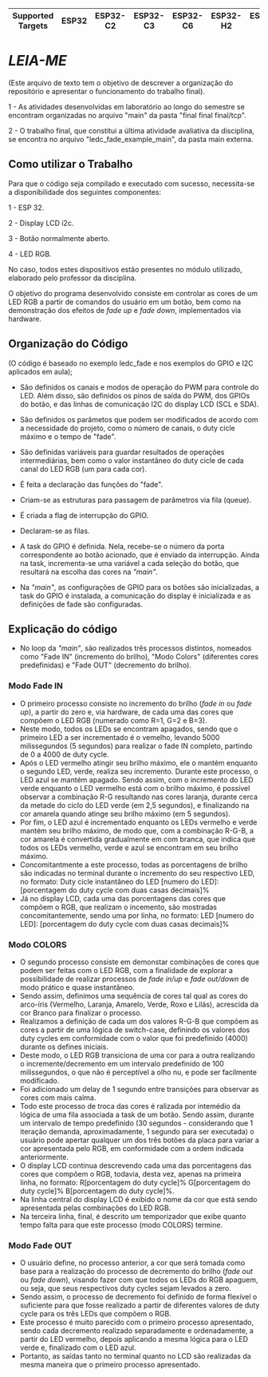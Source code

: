 | Supported Targets | ESP32 | ESP32-C2 | ESP32-C3 | ESP32-C6 | ESP32-H2 | ESP32-S2 | ESP32-S3 |
| ----------------- | ----- | -------- | -------- | -------- | -------- | -------- | -------- |

# _LEIA-ME_

(Este arquivo de texto tem o objetivo de descrever a organização do repositório e apresentar o funcionamento do trabalho final).

1 - As atividades desenvolvidas em laboratório ao longo do semestre se encontram organizadas no arquivo "main" da pasta "final final final/tcp".

2 - O trabalho final, que constitui a última atividade avaliativa da disciplina, se encontra no arquivo "ledc_fade_example_main", da pasta main externa.

## Como utilizar o Trabalho

Para que o código seja compilado e executado com sucesso, necessita-se a disponibilidade dos seguintes componentes:

1 - ESP 32.

2 - Display LCD i2c.

3 - Botão normalmente aberto.

4 - LED RGB.

No caso, todos estes dispositivos estão presentes no módulo utilizado, elaborado pelo professor da disciplina.

O objetivo do programa desenvolvido consiste em controlar as cores de um LED RGB a partir de comandos do usuário em um botão, bem como na demonstração dos efeitos de _fade up_ e _fade down_, implementados via hardware.

## Organização do Código

(O código é baseado no exemplo ledc_fade e nos exemplos do GPIO e I2C aplicados em aula);

- São definidos os canais e modos de operação do PWM para controle do LED. Além disso, são definidos os pinos de saída do PWM, dos GPIOs do botão, e das linhas de comunicação I2C do display LCD (SCL e SDA).

- São definidos os parâmetos que podem ser modificados de acordo com a necessidade do projeto, como o número de canais, o duty cicle máximo e o tempo de "fade".

- São definidas variáveis para guardar resultados de operações intermediárias, bem como o valor instantâneo do duty cicle de cada canal do LED RGB (um para cada cor).

- É feita a declaração das funções do "fade".

- Criam-se as estruturas para passagem de parâmetros via fila (queue).

- É criada a flag de interrupção do GPIO.

- Declaram-se as filas.

- A task do GPIO é definida. Nela, recebe-se o número da porta correspondente ao botão acionado, que é enviado da interrupção. Ainda na task, incrementa-se uma variável a cada seleção do botão, que resultará na escolha das cores na _"main"_.

- Na _"main"_, as configurações de GPIO para os botões são inicializadas, a task do GPIO é instalada, a comunicação do display é inicializada e as definições de fade são configuradas.

## Explicação do código

- No loop da _"main"_, são realizados três processos distintos, nomeados como "Fade IN" (incremento do brilho), "Modo Colors" (diferentes cores predefinidas) e "Fade OUT" (decremento do brilho).

### Modo Fade IN
- O primeiro processo consiste no incremento do brilho (_fade in_ ou _fade up_), a partir do zero e, via hardware, de cada uma das cores que compõem o LED RGB (numerado como R=1, G=2 e B=3).
- Neste modo, todos os LEDs se encontram apagados, sendo que o primeiro LED a ser incrementado é o vemelho, levando 5000 milissegundos (5 segundos) para realizar o fade IN completo, partindo de 0 a 4000 de duty cycle.
- Após o LED vermelho atingir seu brilho máximo, ele o mantém enquanto o segundo LED, verde, realiza seu incremento. Durante este processo, o LED azul se mantém apagado. Sendo assim, com o incremento do LED verde enquanto o LED vermelho está com o brilho máximo, é possível observar a combinação R-G resultando nas cores laranja, durante cerca da metade do ciclo do LED verde (em 2,5 segundos), e finalizando na cor amarela quando atinge seu brilho máximo (em 5 segundos).
- Por fim, o LED azul é incrementado enquanto os LEDs vermelho e verde mantém seu brilho máximo, de modo que, com a combinação R-G-B, a cor amarela é convertida gradualmente em com branca, que indica que todos os LEDs vermelho, verde e azul se encontram em seu brilho máximo.
- Concomitantmente a este processo, todas as porcentagens de brilho são indicadas no terminal durante o incremento do seu respectivo LED, no formato: Duty cicle instantâneo do LED [numero do LED]: [porcentagem do duty cycle com duas casas decimais]%
- Já no display LCD, cada uma das porcentagens das cores que compõem o RGB, que realizam o incemento, são mostradas concomitantemente, sendo uma por linha, no formato: LED [numero do LED]: [porcentagem do duty cycle com duas casas decimais]%

### Modo COLORS
- O segundo processo consiste em demonstar combinações de cores que podem ser feitas com o LED RGB, com a finalidade de explorar a possibilidade de realizar processos de _fade in/up_ e _fade out/down_ de modo prático e quase instantâneo.
- Sendo assim, definimos uma sequência de cores tal qual as cores do arco-íris (Vermelho, Laranja, Amarelo, Verde, Roxo e Lilás), acrescida da cor Branco para finalizar o processo.
- Realizamos a definição de cada um dos valores R-G-B que compõem as cores a partir de uma lógica de switch-case, definindo os valores dos duty cycles em conformidade com o valor que foi predefinido (4000) durante os defines iniciais.
- Deste modo, o LED RGB transiciona de uma cor para a outra realizando o incremente/decremento em um intervalo predefinido de 100 milissegundos, o que não é perceptível a olho nu, e pode ser facilmente modificado.
- Foi adicionado um delay de 1 segundo entre transições para observar as cores com mais calma.
- Todo este processo de troca das cores é  ralizada por intemédio da lógica de uma fila associada a task de um botão. Sendo assim, durante um intervalo de tempo predefinido (30 segundos - considerando que 1 iteração demanda, aproximadamente, 1 segundo para ser executada) o usuário pode apertar qualquer um dos três botões da placa para variar a cor apresentada pelo RGB, em conformidade com a ordem indicada anteriormente. 
- O display LCD continua descrevendo cada uma das porcentagens das cores que compõem o RGB, todavia, desta vez, apenas na primeira linha, no formato: R[porcentagem do duty cycle]% G[porcentagem do duty cycle]% B[porcentagem do duty cycle]%.
- Na linha central do display LCD é exibido o nome da cor que está sendo apresentada pelas combinações do LED RGB.
- Na terceira linha, final, é descrito um temporizador que exibe quanto tempo falta para que este processo (modo COLORS) termine.


### Modo Fade OUT
- O usuário define, no processo anterior, a cor que será tomada como base para a realização do processo de decremento do brilho (_fade out_ ou _fade down_), visando fazer com que todos os LEDs do RGB apaguem, ou seja, que seus respectivos duty cycles sejam levados a zero.
- Sendo assim, o processo de decremento foi definido de forma flexível o suficiente para que fosse realizado a partir de diferentes valores de duty cycle para os três LEDs que compõem o RGB.
- Este processo é muito parecido com o primeiro processo apresentado, sendo cada decremento realizado separadamente e ordenadamente, a partir do LED vermelho, depois aplicando a mesma lógica para o LED verde e, finalizado com o LED azul.
- Portanto, as saídas tanto no terminal quanto no LCD são realizadas da mesma maneira que o primeiro processo apresentado.

